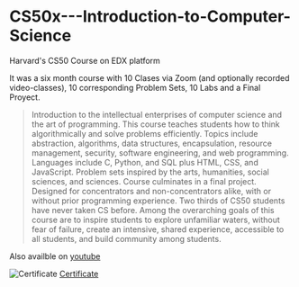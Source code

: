 # CS50x---Introduction-to-Computer-Science
Harvard's CS50 Course on EDX platform

It was a six month course with 10 Clases via Zoom (and optionally recorded video-classes), 10 corresponding Problem Sets, 10 Labs and a Final Proyect.

> Introduction to the intellectual enterprises of computer science and the art of programming. This course teaches students how to think algorithmically and solve problems efficiently. Topics include abstraction, algorithms, data structures, encapsulation, resource management, security, software engineering, and web programming. Languages include C, Python, and SQL plus HTML, CSS, and JavaScript. Problem sets inspired by the arts, humanities, social sciences, and sciences. Course culminates in a final project. Designed for concentrators and non-concentrators alike, with or without prior programming experience. Two thirds of CS50 students have never taken CS before. Among the overarching goals of this course are to inspire students to explore unfamiliar waters, without fear of failure, create an intensive, shared experience, accessible to all students, and build community among students.

Also availble on [youtube](https://www.youtube.com/playlist?list=PLhQjrBD2T383f9scHRNYJkior2VvYjpSL)

![Certificate](https://drive.google.com/uc?export=view&id=1N-5L-lNN9Lgf6bgZ-v5g-zLxsQxC3G5s)
[Certificate](https://certificates.cs50.io/d96f4f77-9510-4c74-ad29-d767ffc9e893.pdf?size=letter)
